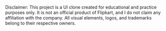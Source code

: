 Disclaimer: This project is a UI clone created for educational and practice purposes only. It is not an official product of Flipkart, and I do not claim any affiliation with the company. All visual elements, logos, and trademarks belong to their respective owners.
